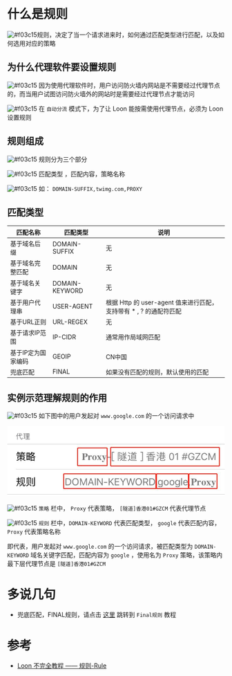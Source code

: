 # 什么是规则

![#f03c15](https://placehold.it/15/f03c15/000000?text=+)规则，决定了当一个请求进来时，如何通过匹配类型进行匹配，以及如何选用对应的策略

## 为什么代理软件要设置规则

![#f03c15](https://placehold.it/15/f03c15/000000?text=+) 因为使用代理软件时，用户访问防火墙内网站是不需要经过代理节点的，而当用户试图访问防火墙外的网站时是需要经过代理节点才能访问

![#f03c15](https://placehold.it/15/f03c15/000000?text=+) 在 `自动分流` 模式下，为了让 Loon 能按需使用代理节点，必须为 Loon 设置规则

## 规则组成

![#f03c15](https://placehold.it/15/f03c15/000000?text=+) 规则分为三个部分

![#f03c15](https://placehold.it/15/f03c15/000000?text=+) 匹配类型 ，匹配内容，策略名称

![#f03c15](https://placehold.it/15/f03c15/000000?text=+) 如： `DOMAIN-SUFFIX,twimg.com,PROXY`

## 匹配类型

匹配名称|匹配类型|说明
-|-|-
基于域名后缀|DOMAIN-SUFFIX|无
基于域名完整匹配|DOMAIN|无
基于域名关键字|DOMAIN-KEYWORD|无
基于用户代理串|USER-AGENT|根据 Http 的 user-agent 值来进行匹配，支持带有 \* , ? 的通配符匹配
基于URL正则|URL-REGEX|无
基于请求IP范围|IP-CIDR|通常用作局域网匹配
基于IP定为国家编码|GEOIP|CN中国
兜底匹配|FINAL|如果没有匹配的规则，默认使用的匹配

## 实例示范理解规则的作用

![#f03c15](https://placehold.it/15/f03c15/000000?text=+) 如下图中的用户发起对 `www.google.com` 的一个访问请求中

![image](https://raw.githubusercontent.com/chiupam/tutorial-image/master/Loon/Plus/Ruld_Example.jpg)

![#f03c15](https://placehold.it/15/f03c15/000000?text=+) `策略` 栏中， `Proxy` 代表策略， `[隧道]香港01#GZCM` 代表代理节点

![#f03c15](https://placehold.it/15/f03c15/000000?text=+) `规则` 栏中，`DOMAIN-KEYWORD` 代表匹配类型， `google` 代表匹配内容， `Proxy` 代表策略名称

即代表，用户发起对 `www.google.com` 的一个访问请求，被匹配类型为 `DOMAIN-KEYWORD` 域名关键字匹配，匹配内容为 `google` ，使用名为 `Proxy` 策略，该策略内最下层代理节点是 `[隧道]香港01#GZCM`

# 多说几句

- 兜底匹配，FINAL规则，请点击 [这里](https://github.com/chiupam/tutorial/blob/master/Loon/Plus/Final.md) 跳转到 `Final规则` 教程

# 参考

- [Loon 不完全教程 —— 规则-Rule](https://www.notion.so/2-967c1a07462c43ab88906162bec475a4)

